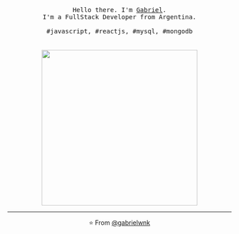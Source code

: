 <p align="center">
  <br>
  <br>
  <br>
  <samp>Hello there. I'm <a href="https://www.linkedin.com/in/gabriel-sanchez-8aa091226">Gabriel</a>.<br> I'm a FullStack Developer from Argentina.<br><br>#javascript, #reactjs, #mysql, #mongodb</samp>
  <br>
  <br>
  <br>
  <img src="https://c.tenor.com/2uyENRmiUt0AAAAC/coding.gif" width="350" />
</p>

------------
<p align="center">⭐️ From <a href="https://github.com/gabrielwnk">@gabrielwnk</a></p>
